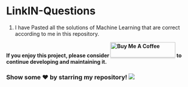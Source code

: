 # LinkIN-Questions
1. I have Pasted all the solutions of Machine Learning that are correct according to me in this repository.

**If you enjoy this project, please consider <a href="https://www.buymeacoffee.com/idevesh" target="_blank"><img src="https://www.buymeacoffee.com/assets/img/custom_images/orange_img.png" alt="Buy Me A Coffee" style="height: 41px !important;width: 174px !important;box-shadow: 0px 3px 2px 0px rgba(190, 190, 190, 0.5) !important;-webkit-box-shadow: 0px 3px 2px 0px rgba(190, 190, 190, 0.5) !important;" ></a>
 to continue developing and maintaining it.**

### Show some ❤️ by starring my repository! ![](https://visitor-badge.glitch.me/badge?page_id=idevesh.linkIN-Questions&style=flat-square&color=0088cc)
